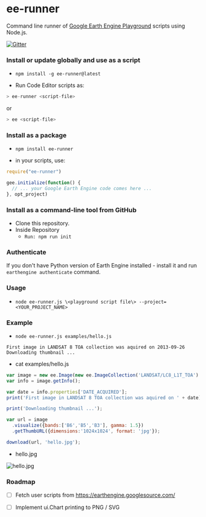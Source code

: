 # ee-runner

Command line runner of [Google Earth Engine Playground](https://ee-api.appspot.com/) scripts using Node.js.

[![Gitter](https://badges.gitter.im/gee-community/ee-runner.svg)](https://gitter.im/gee-community/ee-runner?utm_source=badge&utm_medium=badge&utm_campaign=pr-badge)

### Install or update globally and use as a script

* `npm install -g ee-runner@latest`

* Run Code Editor scripts as:

```javascript
> ee-runner <script-file>
```

or 

```javascript
> ee <script-file>
```


### Install as a package

* `npm install ee-runner`


* in your scripts, use:

```javascript
require("ee-runner")

gee.initialize(function() {
  // ... your Google Earth Engine code comes here ...
}, opt_project)

```


### Install as a command-line tool from GitHub

* Clone this repository.
* Inside Repository
  * `Run: npm run init`

### Authenticate

If you don't have Python version of Earth Engine installed - install it and run `earthengine authenticate` command.

### Usage
* `node ee-runner.js \<playground script file\> --project=<YOUR_PROJECT_NAME>`

### Example

* `node ee-runner.js examples/hello.js`

```
First image in LANDSAT 8 TOA collection was aquired on 2013-09-26
Downloading thumbnail ...
```

* cat examples/hello.js

```javascript
var image = new ee.Image(new ee.ImageCollection('LANDSAT/LC8_L1T_TOA').first());
var info = image.getInfo();

var date = info.properties['DATE_ACQUIRED'];
print('First image in LANDSAT 8 TOA collection was aquired on ' + date);

print('Downloading thumbnail ...');

var url = image
  .visualize({bands:['B6','B5','B3'], gamma: 1.5})
  .getThumbURL({dimensions:'1024x1024', format: 'jpg'});

download(url, 'hello.jpg');

```

* hello.jpg

![hello.jpg](https://github.com/gena/ee-runner/blob/master/examples/hello.jpg?raw=true "Result")

### Roadmap

- [ ] Fetch user scripts from https://earthengine.googlesource.com/
- [ ] Implement ui.Chart printing to PNG / SVG

